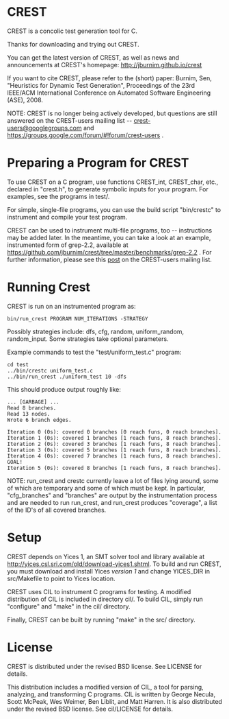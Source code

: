 CREST
=====

CREST is a concolic test generation tool for C.

Thanks for downloading and trying out CREST.

You can get the latest version of CREST, as well as news and
announcements at CREST's homepage: http://jburnim.github.io/crest

If you want to cite CREST, please refer to the (short) paper: Burnim,
Sen, "Heuristics for Dynamic Test Generation", Proceedings of the 23rd
IEEE/ACM International Conference on Automated Software Engineering
(ASE), 2008.

NOTE: CREST is no longer being actively developed, but questions are
still answered on the CREST-users mailing list --
crest-users@googlegroups.com and
https://groups.google.com/forum/#!forum/crest-users .


Preparing a Program for CREST
=====

To use CREST on a C program, use functions CREST_int, CREST_char,
etc., declared in "crest.h", to generate symbolic inputs for your
program.  For examples, see the programs in test/.

For simple, single-file programs, you can use the build script
"bin/crestc" to instrument and compile your test program.

CREST can be used to instrument multi-file programs, too --
instructions may be added later.  In the meantime, you can take a look
at an example, instrumented form of grep-2.2, available at
https://github.com/jburnim/crest/tree/master/benchmarks/grep-2.2 .
For further information, please see this
[post](https://groups.google.com/forum/#!topic/crest-users/KwgP9JkajOw)
on the CREST-users mailing list.


Running Crest
=====

CREST is run on an instrumented program as:

    bin/run_crest PROGRAM NUM_ITERATIONS -STRATEGY

Possibly strategies include: dfs, cfg, random, uniform_random, random_input.
Some strategies take optional parameters.

Example commands to test the "test/uniform_test.c" program:

    cd test
    ../bin/crestc uniform_test.c
    ../bin/run_crest ./uniform_test 10 -dfs

This should produce output roughly like:

    ... [GARBAGE] ...
    Read 8 branches.
    Read 13 nodes.
    Wrote 6 branch edges.

    Iteration 0 (0s): covered 0 branches [0 reach funs, 0 reach branches].
    Iteration 1 (0s): covered 1 branches [1 reach funs, 8 reach branches].
    Iteration 2 (0s): covered 3 branches [1 reach funs, 8 reach branches].
    Iteration 3 (0s): covered 5 branches [1 reach funs, 8 reach branches].
    Iteration 4 (0s): covered 7 branches [1 reach funs, 8 reach branches].
    GOAL!
    Iteration 5 (0s): covered 8 branches [1 reach funs, 8 reach branches].

NOTE: run_crest and crestc currently leave a lot of files lying
around, some of which are temporary and some of which must be kept.
In particular, "cfg_branches" and "branches" are output by the
instrumentation process and are needed to run run_crest, and run_crest
produces "coverage", a list of the ID's of all covered branches.


Setup
=====

CREST depends on Yices 1, an SMT solver tool and library available at
http://yices.csl.sri.com/old/download-yices1.shtml.  To build and run
CREST, you must download and install Yices *version 1* and change
YICES_DIR in src/Makefile to point to Yices location.

CREST uses CIL to instrument C programs for testing.  A modified
distribution of CIL is included in directory cil/.  To build CIL,
simply run "configure" and "make" in the cil/ directory.

Finally, CREST can be built by running "make" in the src/ directory.


License
=====

CREST is distributed under the revised BSD license.  See LICENSE for
details.

This distribution includes a modified version of CIL, a tool for
parsing, analyzing, and transforming C programs.  CIL is written by
George Necula, Scott McPeak, Wes Weimer, Ben Liblit, and Matt Harren.
It is also distributed under the revised BSD license.  See cil/LICENSE
for details.
